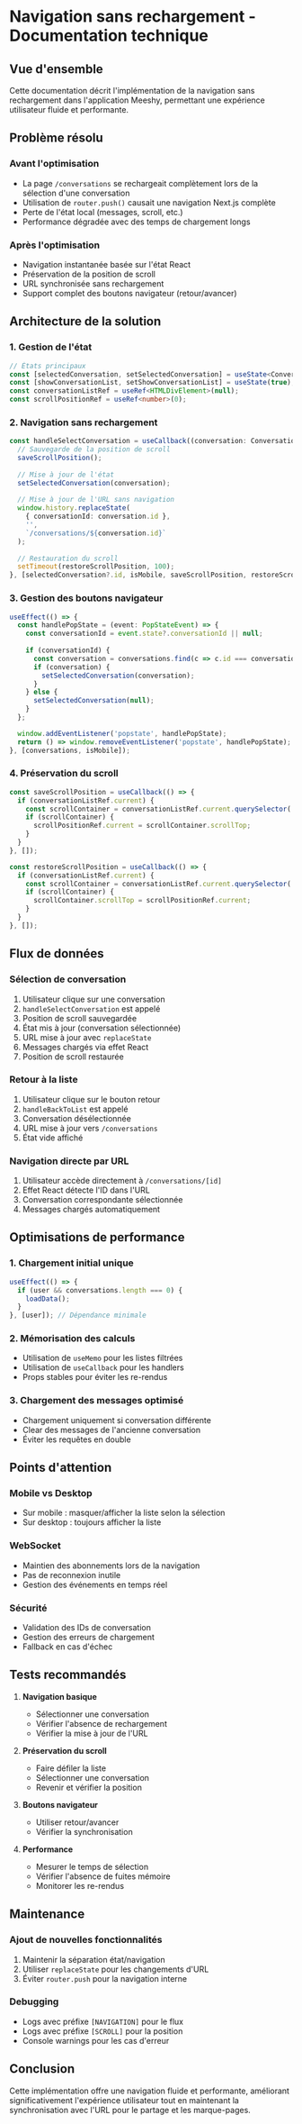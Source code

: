 # Navigation sans rechargement - Documentation technique

## Vue d'ensemble

Cette documentation décrit l'implémentation de la navigation sans rechargement dans l'application Meeshy, permettant une expérience utilisateur fluide et performante.

## Problème résolu

### Avant l'optimisation
- La page `/conversations` se rechargeait complètement lors de la sélection d'une conversation
- Utilisation de `router.push()` causait une navigation Next.js complète
- Perte de l'état local (messages, scroll, etc.)
- Performance dégradée avec des temps de chargement longs

### Après l'optimisation
- Navigation instantanée basée sur l'état React
- Préservation de la position de scroll
- URL synchronisée sans rechargement
- Support complet des boutons navigateur (retour/avancer)

## Architecture de la solution

### 1. Gestion de l'état

```typescript
// États principaux
const [selectedConversation, setSelectedConversation] = useState<Conversation | null>(null);
const [showConversationList, setShowConversationList] = useState(true);
const conversationListRef = useRef<HTMLDivElement>(null);
const scrollPositionRef = useRef<number>(0);
```

### 2. Navigation sans rechargement

```typescript
const handleSelectConversation = useCallback((conversation: Conversation) => {
  // Sauvegarde de la position de scroll
  saveScrollPosition();
  
  // Mise à jour de l'état
  setSelectedConversation(conversation);
  
  // Mise à jour de l'URL sans navigation
  window.history.replaceState(
    { conversationId: conversation.id }, 
    '', 
    `/conversations/${conversation.id}`
  );
  
  // Restauration du scroll
  setTimeout(restoreScrollPosition, 100);
}, [selectedConversation?.id, isMobile, saveScrollPosition, restoreScrollPosition]);
```

### 3. Gestion des boutons navigateur

```typescript
useEffect(() => {
  const handlePopState = (event: PopStateEvent) => {
    const conversationId = event.state?.conversationId || null;
    
    if (conversationId) {
      const conversation = conversations.find(c => c.id === conversationId);
      if (conversation) {
        setSelectedConversation(conversation);
      }
    } else {
      setSelectedConversation(null);
    }
  };

  window.addEventListener('popstate', handlePopState);
  return () => window.removeEventListener('popstate', handlePopState);
}, [conversations, isMobile]);
```

### 4. Préservation du scroll

```typescript
const saveScrollPosition = useCallback(() => {
  if (conversationListRef.current) {
    const scrollContainer = conversationListRef.current.querySelector('.overflow-y-auto');
    if (scrollContainer) {
      scrollPositionRef.current = scrollContainer.scrollTop;
    }
  }
}, []);

const restoreScrollPosition = useCallback(() => {
  if (conversationListRef.current) {
    const scrollContainer = conversationListRef.current.querySelector('.overflow-y-auto');
    if (scrollContainer) {
      scrollContainer.scrollTop = scrollPositionRef.current;
    }
  }
}, []);
```

## Flux de données

### Sélection de conversation
1. Utilisateur clique sur une conversation
2. `handleSelectConversation` est appelé
3. Position de scroll sauvegardée
4. État mis à jour (conversation sélectionnée)
5. URL mise à jour avec `replaceState`
6. Messages chargés via effet React
7. Position de scroll restaurée

### Retour à la liste
1. Utilisateur clique sur le bouton retour
2. `handleBackToList` est appelé
3. Conversation désélectionnée
4. URL mise à jour vers `/conversations`
5. État vide affiché

### Navigation directe par URL
1. Utilisateur accède directement à `/conversations/[id]`
2. Effet React détecte l'ID dans l'URL
3. Conversation correspondante sélectionnée
4. Messages chargés automatiquement

## Optimisations de performance

### 1. Chargement initial unique
```typescript
useEffect(() => {
  if (user && conversations.length === 0) {
    loadData();
  }
}, [user]); // Dépendance minimale
```

### 2. Mémorisation des calculs
- Utilisation de `useMemo` pour les listes filtrées
- Utilisation de `useCallback` pour les handlers
- Props stables pour éviter les re-rendus

### 3. Chargement des messages optimisé
- Chargement uniquement si conversation différente
- Clear des messages de l'ancienne conversation
- Éviter les requêtes en double

## Points d'attention

### Mobile vs Desktop
- Sur mobile : masquer/afficher la liste selon la sélection
- Sur desktop : toujours afficher la liste

### WebSocket
- Maintien des abonnements lors de la navigation
- Pas de reconnexion inutile
- Gestion des événements en temps réel

### Sécurité
- Validation des IDs de conversation
- Gestion des erreurs de chargement
- Fallback en cas d'échec

## Tests recommandés

1. **Navigation basique**
   - Sélectionner une conversation
   - Vérifier l'absence de rechargement
   - Vérifier la mise à jour de l'URL

2. **Préservation du scroll**
   - Faire défiler la liste
   - Sélectionner une conversation
   - Revenir et vérifier la position

3. **Boutons navigateur**
   - Utiliser retour/avancer
   - Vérifier la synchronisation

4. **Performance**
   - Mesurer le temps de sélection
   - Vérifier l'absence de fuites mémoire
   - Monitorer les re-rendus

## Maintenance

### Ajout de nouvelles fonctionnalités
1. Maintenir la séparation état/navigation
2. Utiliser `replaceState` pour les changements d'URL
3. Éviter `router.push` pour la navigation interne

### Debugging
- Logs avec préfixe `[NAVIGATION]` pour le flux
- Logs avec préfixe `[SCROLL]` pour la position
- Console warnings pour les cas d'erreur

## Conclusion

Cette implémentation offre une navigation fluide et performante, améliorant significativement l'expérience utilisateur tout en maintenant la synchronisation avec l'URL pour le partage et les marque-pages.
